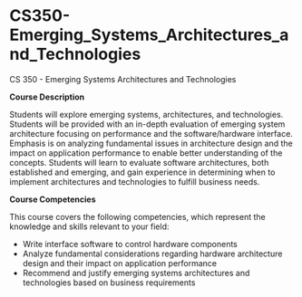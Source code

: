 # CS350-Emerging_Systems_Architectures_and_Technologies
CS 350 - Emerging Systems Architectures and Technologies

**Course Description**

Students will explore emerging systems, architectures, and technologies. Students will be provided with an in-depth evaluation of emerging system architecture focusing on performance and the software/hardware interface. Emphasis is on analyzing fundamental issues in architecture design and the impact on application performance to enable better understanding of the concepts. Students will learn to evaluate software architectures, both established and emerging, and gain experience in determining when to implement architectures and technologies to fulfill business needs.

**Course Competencies**

This course covers the following competencies, which represent the knowledge and skills relevant to your field:
* Write interface software to control hardware components
* Analyze fundamental considerations regarding hardware architecture design and their impact on application performance
* Recommend and justify emerging systems architectures and technologies based on business requirements


